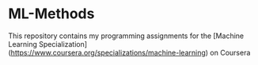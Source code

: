 # ML-Methods
This repository contains my programming assignments for the [Machine Learning Specialization] (https://www.coursera.org/specializations/machine-learning) on Coursera
